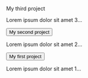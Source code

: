 <p class="btn collapsible">My third project</p>
<div class="content">
  <p>Lorem ipsum dolor sit amet 3...</p>
</div>

<button type="button" class="collapsible">My second project</button>
<div class="content">
  <p>Lorem ipsum dolor sit amet 2...</p>
</div>

<button type="button" class="collapsible">My first project</button>
<div class="content">
  <p>Lorem ipsum dolor sit amet 1...</p>
</div>

<script src="{{ base.url | prepend: site.url }}/assets/js/collapsible-items.js"></script>
